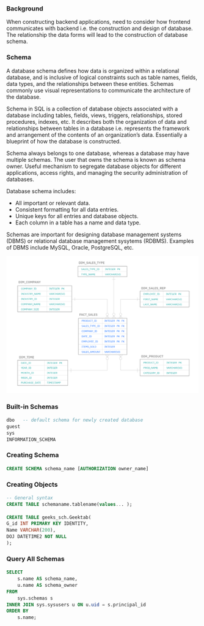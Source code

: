 ### Background

When constructing backend applications, need to consider how frontend communicates with backend i.e. the construction and design of database. The relationship the data forms will lead to the construction of database schema.

### Schema

A database schema defines how data is organized within a relational database, and is inclusive of logical constraints such as table names, fields, data types, and the relationships between these entities. Schemas commonly use visual representations to communicate the architecture of the database.

Schema in SQL is a collection of database objects associated with a database including tables, fields, views, triggers, relationships, stored procedures, indexes, etc. It describes both the organization of data and relationships between tables in a database i.e. represents the framework and arrangement of the contents of an organization’s data. Essentially a blueprint of how the database is constructed.

Schema always belongs to one database, whereas a database may have multiple schemas. The user that owns the schema is known as schema owner. Useful mechanism to segregate database objects for different applications, access rights, and managing the security administration of databases.

Database schema includes:

-   All important or relevant data.
-   Consistent formatting for all data entries.
-   Unique keys for all entries and database objects.
-   Each column in a table has a name and data type.

Schemas are important for designing database management systems (DBMS) or relational database management sysytems (RDBMS). Examples of DBMS include MySQL, Oracle, PostgreSQL, etc.

<img src="db-schema.png">

### Built-in Schemas

```sql
dbo   -- default schema for newly created database
guest
sys
INFORMATION_SCHEMA
```

### Creating Schema

```sql
CREATE SCHEMA schema_name [AUTHORIZATION owner_name]
```

### Creating Objects

```sql
-- General syntax
CREATE TABLE schemaname.tablename(values... );

CREATE TABLE geeks_sch.Geektab(
G_id INT PRIMARY KEY IDENTITY,
Name VARCHAR(200),
DOJ DATETIME2 NOT NULL
);
```

### Query All Schemas

```sql
SELECT
    s.name AS schema_name,
    u.name AS schema_owner
FROM
    sys.schemas s
INNER JOIN sys.sysusers u ON u.uid = s.principal_id
ORDER BY
    s.name;
```
